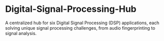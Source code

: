 # Digital-Signal-Processing-Hub
A centralized hub for six Digital Signal Processing (DSP) applications, each solving unique signal processing challenges, from audio fingerprinting to signal analysis.
